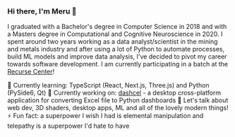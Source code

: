 ### Hi there, I'm Meru 👋

I graduated with a Bachelor's degree in Computer Science in 2018 and with a Masters degree in Computational and Cognitive Neuroscience in 2020. I spent around two years working as a data analyst/scientist in the mining and metals industry and after using a lot of Python to automate processes, build ML models and improve data analysis, I've decided to pivot my career towards software development. I am currently participating in a batch at the [Recurse Center](https://www.recurse.com/)!

  🌱 Currently learning: TypeScript (React, Next.js, Three.js) and Python (PySide6, Qt)
  🔨 Currently working on: [dashcel](https://github.com/pearlescence-m/dashcel) - a desktop cross-platform application for converting Excel file to Python dashboards
  💬 Let's talk about web dev, 3D shaders, desktop apps, ML and all of the lovely modern things!
  ⚡ Fun fact: a superpower I wish I had is elemental manipulation and telepathy is a superpower I'd hate to have

<!--
**pearlescence-m/pearlescence-m** is a ✨ _special_ ✨ repository because its `README.md` (this file) appears on your GitHub profile.

Here are some ideas to get you started:

- 🔭 I’m currently working on ...
- 🌱 I’m currently learning ...
- 👯 I’m looking to collaborate on ...
- 🤔 I’m looking for help with ...
- 💬 Ask me about ...
- 📫 How to reach me: ...
- 😄 Pronouns: ...
-->
